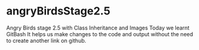 # angryBirdsStage2.5
Angry Birds stage 2.5 with Class Inheritance and Images
Today we learnt GitBash 
It helps us make changes to the code and output without the need to create another link on github.